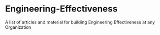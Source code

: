 # Engineering-Effectiveness
A list of articles and material for building Engineering Effectiveness at any Organization
